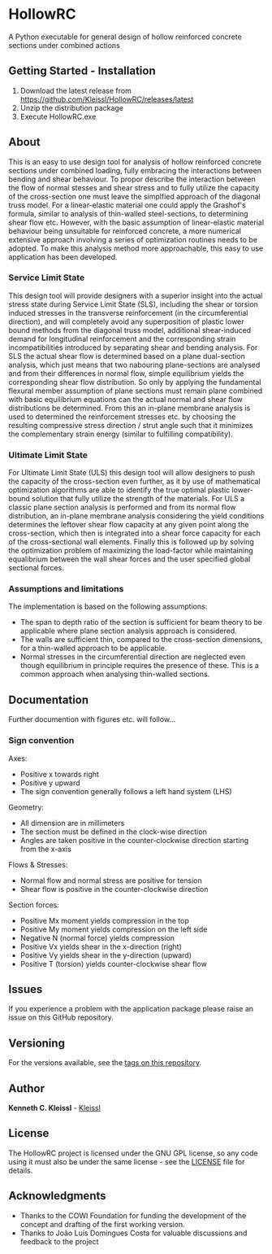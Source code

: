 # HollowRC
A Python executable for general design of hollow reinforced concrete sections under combined actions

## Getting Started - Installation
1. Download the latest release from https://github.com/Kleissl/HollowRC/releases/latest
2. Unzip the distribution package
3. Execute HollowRC.exe

## About
This is an easy to use design tool for analysis of hollow reinforced concrete sections under combined loading, fully embracing the interactions between bending and shear behaviour.
To propor describe the interaction between the flow of normal stesses and shear stress and to fully utilize the capacity of the cross-section one must leave the simplfied approach of the diagonal truss model.
For a linear-elastic material one could apply the Grashof's formula, similar to analysis of thin-walled steel-sections, to determining shear flow etc. 
However, with the basic assumption of linear-elastic material behaviour being unsuitable for reinforced concrete, a more numerical extensive approach involving a series of optimization routines needs to be adopted.
To make this analysis method more approachable, this easy to use application has been developed.

### Service Limit State
This design tool will provide designers with a superior insight into the actual stress state during Service Limit State (SLS), including the shear or torsion induced stresses in the transverse reinforcement (in the circumferential direction), and will completely avoid any superposition of plastic lower bound methods from the diagonal truss model, additional shear-induced demand for longitudinal reinforcement and the corresponding strain incompatibilities introduced by separating shear and bending analysis.
For SLS the actual shear flow is determined based on a plane dual-section analysis, which just means that two nabouring plane-sections are analysed and from their differences in normal flow, simple equilibrium yields the corresponding shear flow distribution.
So only by applying the fundamental flexural member assumption of plane sections must remain plane combined with basic equilibrium equations can the actual normal and shear flow distributions be determined.
From this an in-plane membrane analysis is used to determined the reinforcement stresses etc. by choosing the resulting compressive stress direction / strut angle such that it minimizes the complementary strain energy (similar to fulfilling compatibility).

### Ultimate Limit State
For Ultimate Limit State (ULS) this design tool will allow designers to push the capacity of the cross-section even further, as it by use of mathematical optimization algorithms are able to identify the true optimal plastic lower-bound solution that fully utilize the strength of the materials.
For ULS a classic plane section analysis is performed and from its normal flow distribution, an in-plane membrane analysis considering the yield conditions determines the leftover shear flow capacity at any given point along the cross-section, which then is integrated into a shear force capacity for each of the cross-sectional wall elements. Finally this is followed up by solving the optimization problem of maximizing the load-factor while maintaining equalibrium between the wall shear forces and the user specified global sectional forces.

### Assumptions and limitations
The implementation is based on the following assumptions:
- The span to depth ratio of the section is sufficient for beam theory to be applicable where plane section analysis approach is considered.
- The walls are sufficient thin, compared to the cross-section dimensions, for a thin-walled approach to be applicable.
- Normal stresses in the circumferential direction are neglected even though equilibrium in principle requires the presence of these. This is a common approach when analysing thin-walled sections.

## Documentation
Further documention with figures etc. will follow...

### Sign convention
Axes:
* Positive x towards right
* Positive y upward
* The sign convention generally follows a left hand system (LHS)

Geometry:
* All dimension are in millimeters
* The section must be defined in the clock-wise direction
* Angles are taken positive in the counter-clockwise direction starting from the x-axis

Flows & Stresses:
* Normal flow and normal stress are positive for tension
* Shear flow is positive in the counter-clockwise direction

Section forces:
* Positive Mx moment yields compression in the top
* Positive My moment yields compression on the left side
* Negative N (normal force) yields compression
* Positive Vx yields shear in the x-direction (right)
* Positive Vy yields shear in the y-direction (upward)
* Positive T (torsion) yields counter-clockwise shear flow

## Issues
If you experience a problem with the application package please raise an issue on this GitHub repository. 

## Versioning
For the versions available, see the [tags on this repository](https://github.com/Kleissl/HollowRC/tags). 

## Author
**Kenneth C. Kleissl** - [Kleissl](https://github.com/Kleissl)

## License
The HollowRC project is licensed under the GNU GPL license, so any code using it must also be under the same license - see the [LICENSE](LICENSE) file for details.

## Acknowledgments
* Thanks to the COWI Foundation for funding the development of the concept and drafting of the first working version.
* Thanks to João Luís Domingues Costa for valuable discussions and feedback to the project

